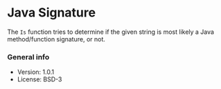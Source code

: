 # Java Signature

The `Is` function tries to determine if the given string is most likely a Java method/function signature, or not.

### General info

* Version: 1.0.1
* License: BSD-3
